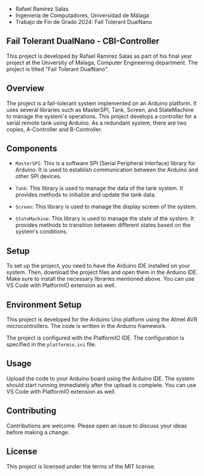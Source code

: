   * Rafael Ramírez Salas
  * Ingeniería de Computadores, Universidad de Málaga
  * Trabajo de Fin de Grado 2024: Fail Tolerant DualNano

## Fail Tolerant DualNano - CBI-Controller

This project is developed by Rafael Ramírez Salas as part of his final year project at the University of Málaga, Computer Engineering department. The project is titled "Fail Tolerant DualNano".

## Overview

The project is a fail-tolerant system implemented on an Arduino platform. It uses several libraries such as MasterSPI, Tank, Screen, and StateMachine to manage the system's operations.
This project develops a controller for a serial remote tank using Arduino. As a redundant system, there are two copies, A-Controller and B-Controller.

## Components

- `MasterSPI`: This is a software SPI (Serial Peripheral Interface) library for Arduino. It is used to establish communication between the Arduino and other SPI devices.

- `Tank`: This library is used to manage the data of the tank system. It provides methods to initialize and update the tank data.

- `Screen`: This library is used to manage the display screen of the system.

- `StateMachine`: This library is used to manage the state of the system. It provides methods to transition between different states based on the system's conditions.

## Setup

To set up the project, you need to have the Arduino IDE installed on your system. Then, download the project files and open them in the Arduino IDE. Make sure to install the necessary libraries mentioned above. You can use VS Code with PlatformIO extension as well.

## Environment Setup

This project is developed for the Arduino Uno platform using the Atmel AVR microcontrollers. The code is written in the Arduino framework.

The project is configured with the PlatformIO IDE. The configuration is specified in the `platformio.ini` file.

## Usage

Upload the code to your Arduino board using the Arduino IDE. The system should start running immediately after the upload is complete. You can use VS Code with PlatformIO extension as well.

## Contributing

Contributions are welcome. Please open an issue to discuss your ideas before making a change.

## License

This project is licensed under the terms of the MIT license.
